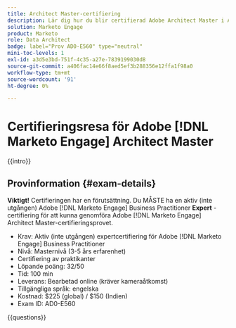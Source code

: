 ```yaml
---
title: Architect Master-certifiering
description: Lär dig hur du blir certifierad Adobe Architect Master i Adobe [!DNL Marketo Engage].
solution: Marketo Engage
product: Marketo
role: Data Architect
badge: label="Prov AD0-E560" type="neutral"
mini-toc-levels: 1
exl-id: a3d5e3bd-751f-4c35-a27e-7839199030d8
source-git-commit: a406fac14e66f8aed5ef3b288356e12ffa1f98a0
workflow-type: tm+mt
source-wordcount: '91'
ht-degree: 0%

---
```


# Certifieringsresa för Adobe [!DNL Marketo Engage] Architect Master

{{intro}}

## Provinformation {#exam-details}

**Viktigt!** Certifieringen har en förutsättning. Du MÅSTE ha en aktiv (inte utgången) Adobe [!DNL Marketo Engage] Business Practitioner **Expert** -certifiering för att kunna genomföra Adobe [!DNL Marketo Engage] Architect Master-certifieringsprovet.

* Krav: Aktiv (inte utgången) expertcertifiering för Adobe [!DNL Marketo Engage] Business Practitioner
* Nivå: Masternivå (3-5 års erfarenhet)
* Certifiering av praktikanter
* Löpande poäng: 32/50
* Tid: 100 min
* Leverans: Bearbetad online (kräver kameraåtkomst)
* Tillgängliga språk: engelska
* Kostnad: $225 (global) / $150 (Indien)
* Exam ID: AD0-E560

{{questions}}
